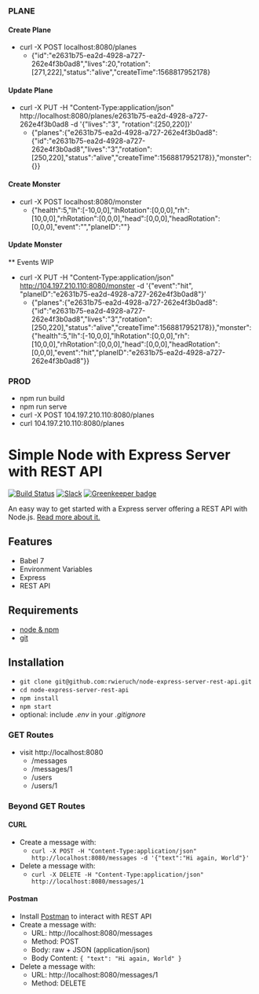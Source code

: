 ### PLANE
#### Create Plane
* curl -X POST localhost:8080/planes 
  * {"id":"e2631b75-ea2d-4928-a727-262e4f3b0ad8","lives":20,"rotation":[271,222],"status":"alive","createTime":1568817952178}
#### Update Plane
* curl -X PUT -H "Content-Type:application/json" http://localhost:8080/planes/e2631b75-ea2d-4928-a727-262e4f3b0ad8 -d '{"lives":"3", "rotation":[250,220]}'
  * {"planes":{"e2631b75-ea2d-4928-a727-262e4f3b0ad8":{"id":"e2631b75-ea2d-4928-a727-262e4f3b0ad8","lives":"3","rotation":[250,220],"status":"alive","createTime":1568817952178}},"monster":{}}

#### Create Monster
* curl -X POST localhost:8080/monster 
  * {"health":5,"lh":[-10,0,0],"lhRotation":[0,0,0],"rh":[10,0,0],"rhRotation":[0,0,0],"head":[0,0,0],"headRotation":[0,0,0],"event":"","planeID":""}
#### Update Monster
** Events WIP
* curl -X PUT -H "Content-Type:application/json" http://104.197.210.110:8080/monster -d '{"event":"hit", "planeID":"e2631b75-ea2d-4928-a727-262e4f3b0ad8"}'
  * {"planes":{"e2631b75-ea2d-4928-a727-262e4f3b0ad8":{"id":"e2631b75-ea2d-4928-a727-262e4f3b0ad8","lives":"3","rotation":[250,220],"status":"alive","createTime":1568817952178}},"monster":{"health":5,"lh":[-10,0,0],"lhRotation":[0,0,0],"rh":[10,0,0],"rhRotation":[0,0,0],"head":[0,0,0],"headRotation":[0,0,0],"event":"hit","planeID":"e2631b75-ea2d-4928-a727-262e4f3b0ad8"}}

### PROD
* npm run build
* npm run serve
* curl -X POST 104.197.210.110:8080/planes
* curl 104.197.210.110:8080/planes

# Simple Node with Express Server with REST API

[![Build Status](https://travis-ci.org/rwieruch/node-express-server-rest-api.svg?branch=master)](https://travis-ci.org/rwieruch/node-express-server-rest-api) [![Slack](https://slack-the-road-to-learn-react.wieruch.com/badge.svg)](https://slack-the-road-to-learn-react.wieruch.com/) [![Greenkeeper badge](https://badges.greenkeeper.io/rwieruch/node-express-server-rest-api.svg)](https://greenkeeper.io/)

An easy way to get started with a Express server offering a REST API with Node.js. [Read more about it.](https://www.robinwieruch.de/node-express-server-rest-api)

## Features

* Babel 7
* Environment Variables
* Express
* REST API

## Requirements

* [node & npm](https://nodejs.org/en/)
* [git](https://www.robinwieruch.de/git-essential-commands/)

## Installation

* `git clone git@github.com:rwieruch/node-express-server-rest-api.git`
* `cd node-express-server-rest-api`
* `npm install`
* `npm start`
* optional: include *.env* in your *.gitignore*

### GET Routes

* visit http://localhost:8080
  * /messages
  * /messages/1
  * /users
  * /users/1

### Beyond GET Routes

#### CURL

* Create a message with:
  * `curl -X POST -H "Content-Type:application/json" http://localhost:8080/messages -d '{"text":"Hi again, World"}'`
* Delete a message with:
  * `curl -X DELETE -H "Content-Type:application/json" http://localhost:8080/messages/1`

#### Postman

* Install [Postman](https://www.getpostman.com/apps) to interact with REST API
* Create a message with:
  * URL: http://localhost:8080/messages
  * Method: POST
  * Body: raw + JSON (application/json)
  * Body Content: `{ "text": "Hi again, World" }`
* Delete a message with:
  * URL: http://localhost:8080/messages/1
  * Method: DELETE
